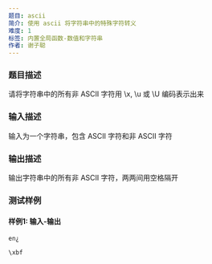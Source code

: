```yaml
---
题目: ascii
简介: 使用 ascii 将字符串中的特殊字符转义
难度: 1
标签: 内置全局函数-数值和字符串
作者: 谢子聪
---
```


### 题目描述

请将字符串中的所有非 ASCII 字符用 \x, \u 或 \U 编码表示出来

### 输入描述

输入为一个字符串，包含 ASCII 字符和非 ASCII 字符

### 输出描述

输出字符串中的所有非 ASCII 字符，两两间用空格隔开

### 测试样例

#### 样例1: 输入-输出

```
en¿
```

```
\xbf
```

